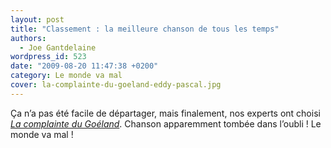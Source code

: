 ```yaml
---
layout: post
title: "Classement : la meilleure chanson de tous les temps"
authors:
  - Joe Gantdelaine
wordpress_id: 523
date: "2009-08-20 11:47:38 +0200"
category: Le monde va mal
cover: la-complainte-du-goeland-eddy-pascal.jpg
---
```


Ça n’a pas été facile de départager, mais finalement, nos experts ont choisi
[_La complainte du Goéland_][1]. Chanson apparemment tombée dans l’oubli ! Le
monde va mal !

[1]: https://www.youtube.com/watch?v=oEBTHE-MItM
